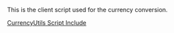 This is the client script used for the currency conversion.

[CurrencyUtils Script Include](https://github.com/suryakantshoor/servicenowpdi/blob/8cb09afd734be42f97de6846d6be4033ae79cde0/script%20includes/currencyUtils.js
)
